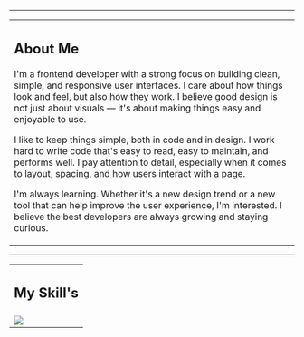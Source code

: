

<hr/>

<table>
  <tr>
    <td>
      <h2>About Me</h2>
      <p>
        I'm a frontend developer with a strong focus on building clean, simple, and responsive user interfaces. I care about how things look and feel, but also how they work. I believe good design is not just about visuals — it's about making things easy and enjoyable to          use.
      </p>
      <p>I like to keep things simple, both in code and in design. I work hard to write code that's easy to read, easy to maintain, and performs well. I pay attention to detail, especially when it comes to layout, spacing, and how users interact with a page.</p>
      <p>I'm always learning. Whether it's a new design trend or a new tool that can help improve the user experience, I'm interested. I believe the best developers are always growing and staying curious.</p>
    </td>
  </tr>
</table>

<hr/>

<table>
  <tr>
    <td colspan="4">
      <h2>My Skill's</h2>
    </td>
  </tr>
  <tr>
    <td>
      <img src="https://github-readme-stats.vercel.app/api/top-langs/?username=israelvalimento&layout=compact&theme=github_dark&cache_seconds=3600" />
    </td>
  </tr>
</table>
